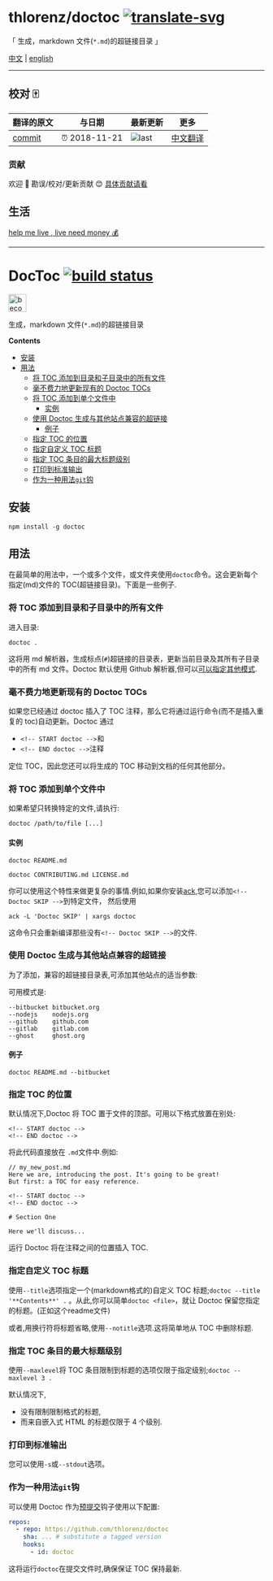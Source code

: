 # thlorenz/doctoc [![translate-svg]][translate-list]

<!-- [![explain]][source] -->

[explain]: http://llever.com/explain.svg
[source]: https://github.com/chinanf-boy/Source-Explain
[translate-svg]: http://llever.com/translate.svg
[translate-list]: https://github.com/chinanf-boy/chinese-translate-list

「 生成，markdown 文件(`*.md`)的超链接目录 」

[中文](./readme.md) | [english](https://github.com/thlorenz/doctoc)

---

## 校对 🀄️

<!-- doc-templite START generated -->
<!-- repo = 'thlorenz/doctoc' -->
<!-- commit = '164f78e6452413a9717f58df8cf9dcb200b6c0f7' -->
<!-- time = '2018-11-21' -->

| 翻译的原文 | 与日期        | 最新更新 | 更多                       |
| ---------- | ------------- | -------- | -------------------------- |
| [commit]   | ⏰ 2018-11-21 | ![last]  | [中文翻译][translate-list] |

[last]: https://img.shields.io/github/last-commit/thlorenz/doctoc.svg
[commit]: https://github.com/thlorenz/doctoc/tree/164f78e6452413a9717f58df8cf9dcb200b6c0f7

<!-- doc-templite END generated -->

### 贡献

欢迎 👏 勘误/校对/更新贡献 😊 [具体贡献请看](https://github.com/chinanf-boy/chinese-translate-list#贡献)

## 生活

[help me live , live need money 💰](https://github.com/chinanf-boy/live-need-money)

---

# DocToc [![build status](https://secure.travis-ci.org/thlorenz/doctoc.svg)](http://travis-ci.org/thlorenz/doctoc)

<a href="https://www.patreon.com/bePatron?u=8663953"><img alt="become a patron" src="https://c5.patreon.com/external/logo/become_a_patron_button.png" height="35px"></a>

生成，markdown 文件(`*.md`)的超链接目录

<!-- START doctoc generated TOC please keep comment here to allow auto update -->
<!-- DON'T EDIT THIS SECTION, INSTEAD RE-RUN doctoc TO UPDATE -->
**Contents**

- [安装](#%E5%AE%89%E8%A3%85)
- [用法](#%E7%94%A8%E6%B3%95)
  - [将 TOC 添加到目录和子目录中的所有文件](#%E5%B0%86-toc-%E6%B7%BB%E5%8A%A0%E5%88%B0%E7%9B%AE%E5%BD%95%E5%92%8C%E5%AD%90%E7%9B%AE%E5%BD%95%E4%B8%AD%E7%9A%84%E6%89%80%E6%9C%89%E6%96%87%E4%BB%B6)
  - [毫不费力地更新现有的 Doctoc TOCs](#%E6%AF%AB%E4%B8%8D%E8%B4%B9%E5%8A%9B%E5%9C%B0%E6%9B%B4%E6%96%B0%E7%8E%B0%E6%9C%89%E7%9A%84-doctoc-tocs)
  - [将 TOC 添加到单个文件中](#%E5%B0%86-toc-%E6%B7%BB%E5%8A%A0%E5%88%B0%E5%8D%95%E4%B8%AA%E6%96%87%E4%BB%B6%E4%B8%AD)
    - [实例](#%E5%AE%9E%E4%BE%8B)
  - [使用 Doctoc 生成与其他站点兼容的超链接](#%E4%BD%BF%E7%94%A8-doctoc-%E7%94%9F%E6%88%90%E4%B8%8E%E5%85%B6%E4%BB%96%E7%AB%99%E7%82%B9%E5%85%BC%E5%AE%B9%E7%9A%84%E8%B6%85%E9%93%BE%E6%8E%A5)
    - [例子](#%E4%BE%8B%E5%AD%90)
  - [指定 TOC 的位置](#%E6%8C%87%E5%AE%9A-toc-%E7%9A%84%E4%BD%8D%E7%BD%AE)
  - [指定自定义 TOC 标题](#%E6%8C%87%E5%AE%9A%E8%87%AA%E5%AE%9A%E4%B9%89-toc-%E6%A0%87%E9%A2%98)
  - [指定 TOC 条目的最大标题级别](#%E6%8C%87%E5%AE%9A-toc-%E6%9D%A1%E7%9B%AE%E7%9A%84%E6%9C%80%E5%A4%A7%E6%A0%87%E9%A2%98%E7%BA%A7%E5%88%AB)
  - [打印到标准输出](#%E6%89%93%E5%8D%B0%E5%88%B0%E6%A0%87%E5%87%86%E8%BE%93%E5%87%BA)
  - [作为一种用法`git`钩](#%E4%BD%9C%E4%B8%BA%E4%B8%80%E7%A7%8D%E7%94%A8%E6%B3%95git%E9%92%A9)

<!-- END doctoc generated TOC please keep comment here to allow auto update -->

## 安装

```
npm install -g doctoc
```

## 用法

在最简单的用法中，一个或多个文件，或文件夹使用`doctoc`命令。这会更新每个指定(md)文件的 TOC(超链接目录)。下面是一些例子.

### 将 TOC 添加到目录和子目录中的所有文件

进入目录:

```
doctoc .
```

这将用 md 解析器，生成标点(`#`)超链接的目录表，更新当前目录及其所有子目录中的所有 md 文件。Doctoc 默认使用 Github 解析器,但可以[可以指定其他模式](#using-doctoc-to-generate-links-compatible-with-other-sites).

### 毫不费力地更新现有的 Doctoc TOCs

如果您已经通过 doctoc 插入了 TOC 注释，那么它将通过运行命令(而不是插入重复的 toc)自动更新。Doctoc 通过

- `<!-- START doctoc -->`和
- `<!-- END doctoc -->`注释

定位 TOC，因此您还可以将生成的 TOC 移动到文档的任何其他部分。

### 将 TOC 添加到单个文件中

如果希望只转换特定的文件,请执行:

```
doctoc /path/to/file [...]
```

#### 实例

```
doctoc README.md

doctoc CONTRIBUTING.md LICENSE.md
```

你可以使用这个特性来做更复杂的事情.例如,如果你安装[ack][ack],您可以添加`<!-- Doctoc SKIP -->`到特定文件， 然后使用

```
ack -L 'Doctoc SKIP' | xargs doctoc
```

这命令只会重新编译那些没有`<!-- Doctoc SKIP -->`的文件.

### 使用 Doctoc 生成与其他站点兼容的超链接

为了添加，兼容的超链接目录表,可添加其他站点的适当参数:

可用模式是:

```
--bitbucket bitbucket.org
--nodejs    nodejs.org
--github    github.com
--gitlab    gitlab.com
--ghost     ghost.org
```

#### 例子

```
doctoc README.md --bitbucket
```

### 指定 TOC 的位置

默认情况下,Doctoc 将 TOC 置于文件的顶部。可用以下格式放置在别处:

```
<!-- START doctoc -->
<!-- END doctoc -->
```

将此代码直接放在 `.md`文件中.例如:

```
// my_new_post.md
Here we are, introducing the post. It's going to be great!
But first: a TOC for easy reference.

<!-- START doctoc -->
<!-- END doctoc -->

# Section One

Here we'll discuss...
```

运行 Doctoc 将在注释之间的位置插入 TOC.

### 指定自定义 TOC 标题

使用`--title`选项指定一个(markdown格式的)自定义 TOC 标题;`doctoc --title '**Contents**' .` 。从此,你可以简单`doctoc <file>`，就让 Doctoc 保留您指定的标题。(正如这个readme文件)

或者,用换行符将标题省略,使用`--notitle`选项.这将简单地从 TOC 中删除标题.

### 指定 TOC 条目的最大标题级别

使用`--maxlevel`将 TOC 条目限制到标题的选项仅限于指定级别;`doctoc --maxlevel 3 .`

默认情况下,

- 没有限制限制格式的标题,
- 而来自嵌入式 HTML 的标题仅限于 4 个级别.

### 打印到标准输出

您可以使用`-s`或`--stdout`选项。

[ack]: http://beyondgrep.com/

### 作为一种用法`git`钩

可以使用 Doctoc 作为[预提交](http://pre-commit.com)钩子使用以下配置:

```yaml
repos:
  - repo: https://github.com/thlorenz/doctoc
    sha: ... # substitute a tagged version
    hooks:
      - id: doctoc
```

这将运行`doctoc`在提交文件时,确保保证 TOC 保持最新.
